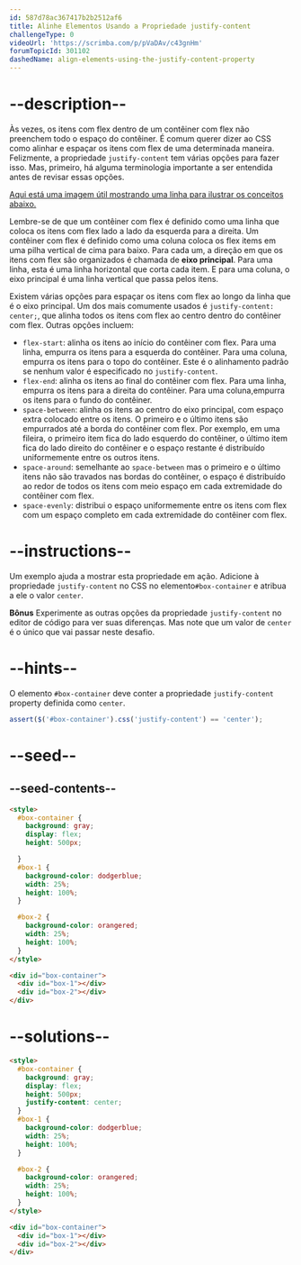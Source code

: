 ```yaml
---
id: 587d78ac367417b2b2512af6
title: Alinhe Elementos Usando a Propriedade justify-content
challengeType: 0
videoUrl: 'https://scrimba.com/p/pVaDAv/c43gnHm'
forumTopicId: 301102
dashedName: align-elements-using-the-justify-content-property
---
```


# --description--

Às vezes, os itens com flex dentro de um contêiner com flex não preenchem todo o espaço do contêiner. É comum querer dizer ao CSS como alinhar e espaçar os itens com flex de uma determinada maneira. Felizmente, a propriedade `justify-content` tem várias opções para fazer isso. Mas, primeiro, há alguma terminologia importante a ser entendida antes de revisar essas opções.

[Aqui está uma imagem útil mostrando uma linha para ilustrar os conceitos abaixo.](https://www.w3.org/TR/css-flexbox-1/images/flex-direction-terms.svg)

Lembre-se de que um contêiner com flex é definido como uma linha que coloca os itens com flex lado a lado da esquerda para a direita. Um contêiner com flex é definido como uma coluna coloca os flex items em uma pilha vertical de cima para baixo. Para cada um, a direção em que os itens com flex são organizados é chamada de **eixo principal**. Para uma linha, esta é uma linha horizontal que corta cada item. E para uma coluna, o eixo principal é uma linha vertical que passa pelos itens.

Existem várias opções para espaçar os itens com flex ao longo da linha que é o eixo principal. Um dos mais comumente usados ​​é `justify-content: center;`, que alinha todos os itens com flex ao centro dentro do contêiner com flex. Outras opções incluem:

<ul><li><code>flex-start</code>: alinha os itens ao início do contêiner com flex. Para uma linha, empurra os itens para a esquerda do contêiner. Para uma coluna, empurra os itens para o topo do contêiner. Este é o alinhamento padrão se nenhum valor é especificado no <code>justify-content</code>.</li><li><code>flex-end</code>: alinha os itens ao final do contêiner com flex. Para uma linha, empurra os itens para a direita do contêiner. Para uma coluna,empurra os itens para o fundo do contêiner.</li><li><code>space-between</code>: alinha os itens ao centro do eixo principal, com espaço extra colocado entre os itens. O primeiro e o último itens são empurrados até a borda do contêiner com flex. Por exemplo, em uma fileira, o primeiro item fica do lado esquerdo do contêiner, o último item fica do lado direito do contêiner e o espaço restante é distribuído uniformemente entre os outros itens.</li><li><code>space-around</code>: semelhante ao <code>space-between</code> 
mas o primeiro e o último itens não são travados nas bordas do contêiner, o espaço é distribuído ao redor de todos os itens com meio espaço em cada extremidade do contêiner com flex.</li><li><code>space-evenly</code>: distribui o espaço uniformemente entre os itens com flex com um espaço completo em cada extremidade do contêiner com flex.</li></ul>

# --instructions--

Um exemplo ajuda a mostrar esta propriedade em ação. Adicione à propriedade `justify-content` no CSS no elemento`#box-container` e atribua a ele o valor `center`.

**Bônus**
Experimente as outras opções da propriedade `justify-content` no editor de código para ver suas diferenças. Mas note que um valor de `center` é o único que vai passar neste desafio.  
# --hints--

O elemento `#box-container` deve conter a propriedade `justify-content` property definida como `center`.

```js
assert($('#box-container').css('justify-content') == 'center');
```

# --seed--

## --seed-contents--

```html
<style>
  #box-container {
    background: gray;
    display: flex;
    height: 500px;

  }
  #box-1 {
    background-color: dodgerblue;
    width: 25%;
    height: 100%;
  }

  #box-2 {
    background-color: orangered;
    width: 25%;
    height: 100%;
  }
</style>

<div id="box-container">
  <div id="box-1"></div>
  <div id="box-2"></div>
</div>
```

# --solutions--

```html
<style>
  #box-container {
    background: gray;
    display: flex;
    height: 500px;
    justify-content: center;
  }
  #box-1 {
    background-color: dodgerblue;
    width: 25%;
    height: 100%;
  }

  #box-2 {
    background-color: orangered;
    width: 25%;
    height: 100%;
  }
</style>

<div id="box-container">
  <div id="box-1"></div>
  <div id="box-2"></div>
</div>
```
